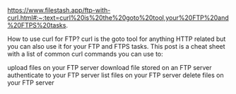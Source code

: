https://www.filestash.app/ftp-with-curl.html#:~:text=curl%20is%20the%20goto%20tool,your%20FTP%20and%20FTPS%20tasks.

How to use curl for FTP?
curl is the goto tool for anything HTTP related but you can also use it for your FTP and FTPS tasks. This post is a cheat sheet with a list of common curl commands you can use to:

upload files on your FTP server
download file stored on an FTP server
authenticate to your FTP server
list files on your FTP server
delete files on your FTP server
